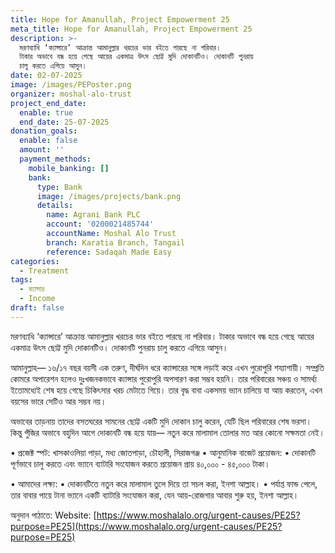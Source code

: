```yaml
---
title: Hope for Amanullah, Project Empowerment 25
meta_title: Hope for Amanullah, Project Empowerment 25
description: >-
  মরণব্যাধি ‘ক্যান্সারে’ আক্রান্ত আমানুল্লার খরচের ভার বইতে পারছে না পরিবার।
  টাকার অভাবে বন্ধ হয়ে গেছে আয়ের একমাত্র উৎস ছোট্ট মুদি দোকানটিও। দোকানটি পুনরায়
  চালু করতে এগিয়ে আসুন।
date: 02-07-2025
image: /images/PEPoster.png
organizer: moshal-alo-trust
project_end_date:
  enable: true
  end_date: 25-07-2025
donation_goals:
  enable: false
  amount: ''
  payment_methods:
    mobile_banking: []
    bank:
      type: Bank
      image: /images/projects/bank.png
      details:
        name: Agrani Bank PLC
        account: '0200021485744'
        accountName: Moshal Alo Trust
        branch: Karatia Branch, Tangail
        reference: Sadaqah Made Easy
categories:
  - Treatment
tags:
  - ক্যান্সার
  - Income
draft: false
---
```

মরণব্যাধি ‘ক্যান্সারে’ আক্রান্ত আমানুল্লার খরচের ভার বইতে পারছে না পরিবার। টাকার অভাবে বন্ধ হয়ে গেছে আয়ের একমাত্র উৎস ছোট্ট মুদি দোকানটিও। দোকানটি পুনরায় চালু করতে এগিয়ে আসুন।

আমানুল্লাহ— ১৬/১৭ বছর বয়সী এক তরুণ, দীর্ঘদিন ধরে ক্যান্সারের সঙ্গে লড়াই করে এখন পুরোপুরি শয্যাশায়ী। সম্প্রতি কোমরে অপারেশন হলেও দুঃখজনকভাবে ক্যান্সার পুরোপুরি অপসারণ করা সম্ভব হয়নি। তার পরিবারের সঞ্চয় ও সামর্থ্য ইতোমধ্যেই শেষ হয়ে গেছে চিকিৎসার খরচ মেটাতে গিয়ে। তার বৃদ্ধ বাবা একসময় ভ্যান চালিয়ে যা আয় করতেন, এখন বয়সের ভারে সেটিও আর সম্ভব নয়। 

অভাবের তাড়নায় তাদের বসতঘরের সামনের ছোট্ট একটি মুদি দোকান চালু করেন, যেটি ছিল পরিবারের শেষ ভরসা। কিন্তু পুঁজির অভাবে বহুদিন আগে দোকানটি বন্ধ হয়ে যায়— নতুন করে মালামাল তোলার মত আর কোনো সক্ষমতা নেই।

• প্রজেক্ট স্পট: খাসকাওলিয়া পাড়া, মধ্য জোতপাড়া, চৌহালী, সিরাজগঞ্জ
• আনুমানিক বাজেট প্রয়োজন:
• দোকানটি পূর্ণভাবে চালু করতে এবং ভ্যানে ব্যাটারি সংযোজন করতে প্রয়োজন প্রায় ৪০,০০০ - ৪৫,০০০ টাকা।

• আমাদের লক্ষ্য:
• দোকানটিতে নতুন করে মালামাল তুলে দিয়ে তা সচল করা, ইনশা আল্লাহ। 
• পর্যাপ্ত ফান্ড পেলে, তার বাবার পায়ে টানা ভ্যানে একটি ব্যাটারি সংযোজন করা, যেন আয়-রোজগার আবার শুরু হয়, ইনশা আল্লাহ।

অনুদান পাঠাতে: 
Website: [https://www.moshalalo.org/urgent-causes/PE25?purpose=PE25](https://www.moshalalo.org/urgent-causes/PE25?purpose=PE25)


